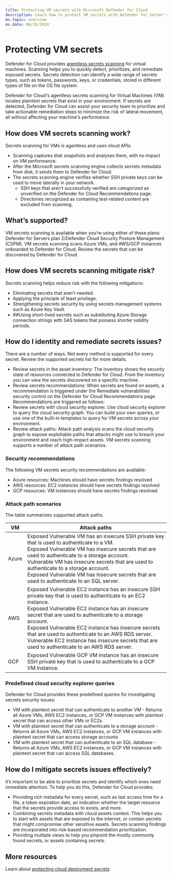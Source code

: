 ```yaml
---
title: Protecting VM secrets with Microsoft Defender for Cloud
description: Learn how to protect VM secrets with Defender for Server's agentless secrets scanning in Microsoft Defender for Cloud.
ms.topic: overview
ms.date: 04/16/2024
---
```



# Protecting VM secrets

Defender for Cloud provides [agentless secrets scanning](secrets-scanning.md) for virtual machines. Scanning helps you to quickly detect, prioritizes, and remediate exposed secrets. Secrets detection can identify a wide range of secrets types, such as tokens, passwords, keys, or credentials, stored in different types of file on the OS file system. 

Defender for Cloud's agentless secrets scanning for Virtual Machines (VM) locates plaintext secrets that exist in your environment. If secrets are detected, Defender for Cloud can assist your security team to prioritize and take actionable remediation steps to minimize the risk of lateral movement, all without affecting your machine's performance.

## How does VM secrets scanning work?

Secrets scanning for VMs is agentless and uses cloud APIs.

- Scanning captures disk snapshots and analyses them, with no impact on VM performance. 
- After the Microsoft secrets scanning engine collects secrets metadata from disk, it sends them to Defender for Cloud. 
- The secrets scanning engine verifies whether SSH private keys can be used to move laterally in your network.
    - SSH keys that aren’t successfully verified are categorized as unverified on the Defender for Cloud Recommendations page. 
    - Directories recognized as containing test-related content are excluded from scanning.

## What’s supported?

VM secrets scanning is available when you’re using either of these plans: Defender for Servers plan 2/Defender Cloud Security Posture Management (CSPM). VM secrets scanning scans Azure VMs, and AWS/GCP instances onboarded to Defender for Cloud. Review the secrets that can be discovered by Defender for Cloud.

## How does VM secrets scanning mitigate risk?

Secrets scanning helps reduce risk with the following mitigations:

- Eliminating secrets that aren’t needed.
- Applying the principle of least privilege.
- Strengthening secrets security by using secrets management systems such as Azure Key Vault.
- ##Using short-lived secrets such as substituting Azure Storage connection strings with SAS tokens that possess shorter validity periods.

## How do I identity and remediate secrets issues?

There are a number of ways. Not every method is supported for every secret. Review the supported secrets list for more details.

- Review secrets in the asset inventory: The inventory shows the security state of resources connected to Defender for Cloud. From the inventory you can view the secrets discovered on a specific machine.
- Review secrets recommendations: When secrets are found on assets, a recommendation is triggered under the Remediate vulnerabilities security control on the Defender for Cloud Recommendations page. Recommendations are triggered as follows:
- Review secrets with cloud security explorer.  Use cloud security explorer to query the cloud security graph. You can build your own queries, or use one of the built-in templates to query for VM secrets across your environment.
- Review attack paths: Attack path analysis scans the cloud security graph to expose exploitable paths that attacks might use to breach your environment and reach high-impact assets. VM secrets scanning supports a number of attack path scenarios.
    
### Security recommendations

The following VM secrets security recommendations are available:

- Azure resources: Machines should have secrets findings resolved
- AWS resources: EC2 instances should have secrets findings resolved
- GCP resources: VM instances should have secrets findings resolved


### Attack path scenarios

The table summarizes supported attack paths.

**VM** | **Attack paths**
--- | ---
Azure | Exposed Vulnerable VM has an insecure SSH private key that is used to authenticate to a VM.<br/>Exposed Vulnerable VM has insecure secrets that are used to authenticate to a storage account.<br/>Vulnerable VM has insecure secrets that are used to authenticate to a storage account.<br/>Exposed Vulnerable VM has insecure secrets that are used to authenticate to an SQL server.
AWS | Exposed Vulnerable EC2 instance has an insecure SSH private key that is used to authenticate to an EC2 instance.<br/>Exposed Vulnerable EC2 instance has an insecure secret that are used to authenticate to a storage account.<br/>Exposed Vulnerable EC2 instance has insecure secrets that are used to authenticate to an AWS RDS server.<br/>Vulnerable EC2 instance has insecure secrets that are used to authenticate to an AWS RDS server.
GCP | Exposed Vulnerable GCP VM instance has an insecure SSH private key that is used to authenticate to a GCP VM instance.

### Predefined cloud security explorer queries

Defender for Cloud provides these predefined queries for investigating secrets security issues:

- VM with plaintext secret that can authenticate to another VM - Returns all Azure VMs, AWS EC2 instances, or GCP VM instances with plaintext secret that can access other VMs or EC2s.
- VM with plaintext secret that can authenticate to a storage account - Returns all Azure VMs, AWS EC2 instances, or GCP VM instances with plaintext secret that can access storage accounts
- VM with plaintext secret that can authenticate to an SQL database - Returns all Azure VMs, AWS EC2 instances, or GCP VM instances with plaintext secret that can access SQL databases.


## How do I mitigate secrets issues effectively?

It’s important to be able to prioritize secrets and identify which ones need immediate attention. To help you do this, Defender for Cloud provides:

- Providing rich metadata for every secret, such as last access time for a file, a token expiration date, an indication whether the target resource that the secrets provide access to exists, and more.
- Combining secrets metadata with cloud assets context. This helps you to start with assets that are exposed to the internet, or contain secrets that might compromise other sensitive assets. Secrets scanning findings are incorporated into risk-based recommendation prioritization.
- Providing multiple views to help you pinpoint the mostly commonly found secrets, or assets containing secrets.

## More resources

Learn about [protecting cloud deployment secrets](secrets-scanning-cloud-deployment.md)